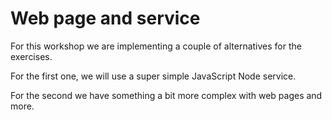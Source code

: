 # Web page and service
For this workshop we are implementing a couple of alternatives for the exercises.

For the first one, we will use a super simple JavaScript Node service.

For the second we have something a bit more complex with web pages and more.